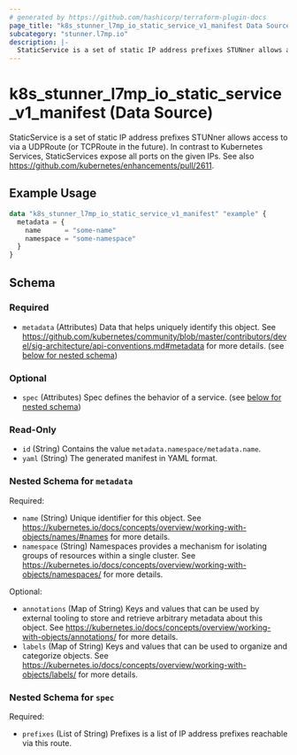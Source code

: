 ```yaml
---
# generated by https://github.com/hashicorp/terraform-plugin-docs
page_title: "k8s_stunner_l7mp_io_static_service_v1_manifest Data Source - terraform-provider-k8s"
subcategory: "stunner.l7mp.io"
description: |-
  StaticService is a set of static IP address prefixes STUNner allows access to via a UDPRoute (or TCPRoute in the future). In contrast to Kubernetes Services, StaticServices expose all ports on the given IPs. See also https://github.com/kubernetes/enhancements/pull/2611.
---
```


# k8s_stunner_l7mp_io_static_service_v1_manifest (Data Source)

StaticService is a set of static IP address prefixes STUNner allows access to via a UDPRoute (or TCPRoute in the future). In contrast to Kubernetes Services, StaticServices expose all ports on the given IPs. See also https://github.com/kubernetes/enhancements/pull/2611.

## Example Usage

```terraform
data "k8s_stunner_l7mp_io_static_service_v1_manifest" "example" {
  metadata = {
    name      = "some-name"
    namespace = "some-namespace"
  }
}
```

<!-- schema generated by tfplugindocs -->
## Schema

### Required

- `metadata` (Attributes) Data that helps uniquely identify this object. See https://github.com/kubernetes/community/blob/master/contributors/devel/sig-architecture/api-conventions.md#metadata for more details. (see [below for nested schema](#nestedatt--metadata))

### Optional

- `spec` (Attributes) Spec defines the behavior of a service. (see [below for nested schema](#nestedatt--spec))

### Read-Only

- `id` (String) Contains the value `metadata.namespace/metadata.name`.
- `yaml` (String) The generated manifest in YAML format.

<a id="nestedatt--metadata"></a>
### Nested Schema for `metadata`

Required:

- `name` (String) Unique identifier for this object. See https://kubernetes.io/docs/concepts/overview/working-with-objects/names/#names for more details.
- `namespace` (String) Namespaces provides a mechanism for isolating groups of resources within a single cluster. See https://kubernetes.io/docs/concepts/overview/working-with-objects/namespaces/ for more details.

Optional:

- `annotations` (Map of String) Keys and values that can be used by external tooling to store and retrieve arbitrary metadata about this object. See https://kubernetes.io/docs/concepts/overview/working-with-objects/annotations/ for more details.
- `labels` (Map of String) Keys and values that can be used to organize and categorize objects. See https://kubernetes.io/docs/concepts/overview/working-with-objects/labels/ for more details.


<a id="nestedatt--spec"></a>
### Nested Schema for `spec`

Required:

- `prefixes` (List of String) Prefixes is a list of IP address prefixes reachable via this route.
